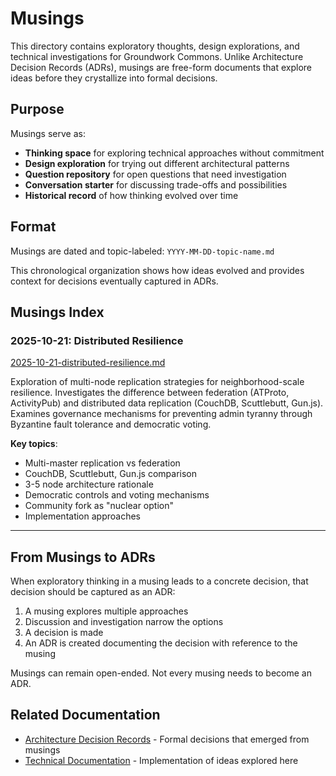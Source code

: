 # Musings

This directory contains exploratory thoughts, design explorations, and technical investigations for Groundwork Commons. Unlike Architecture Decision Records (ADRs), musings are free-form documents that explore ideas before they crystallize into formal decisions.

## Purpose

Musings serve as:

- **Thinking space** for exploring technical approaches without commitment
- **Design exploration** for trying out different architectural patterns
- **Question repository** for open questions that need investigation
- **Conversation starter** for discussing trade-offs and possibilities
- **Historical record** of how thinking evolved over time

## Format

Musings are dated and topic-labeled: `YYYY-MM-DD-topic-name.md`

This chronological organization shows how ideas evolved and provides context for decisions eventually captured in ADRs.

## Musings Index

### 2025-10-21: Distributed Resilience
[2025-10-21-distributed-resilience.md](2025-10-21-distributed-resilience.md)

Exploration of multi-node replication strategies for neighborhood-scale resilience. Investigates the difference between federation (ATProto, ActivityPub) and distributed data replication (CouchDB, Scuttlebutt, Gun.js). Examines governance mechanisms for preventing admin tyranny through Byzantine fault tolerance and democratic voting.

**Key topics**:
- Multi-master replication vs federation
- CouchDB, Scuttlebutt, Gun.js comparison
- 3-5 node architecture rationale
- Democratic controls and voting mechanisms
- Community fork as "nuclear option"
- Implementation approaches

---

## From Musings to ADRs

When exploratory thinking in a musing leads to a concrete decision, that decision should be captured as an ADR:

1. A musing explores multiple approaches
2. Discussion and investigation narrow the options
3. A decision is made
4. An ADR is created documenting the decision with reference to the musing

Musings can remain open-ended. Not every musing needs to become an ADR.

## Related Documentation

- [Architecture Decision Records](../adrs/README.md) - Formal decisions that emerged from musings
- [Technical Documentation](../technical/README.md) - Implementation of ideas explored here
